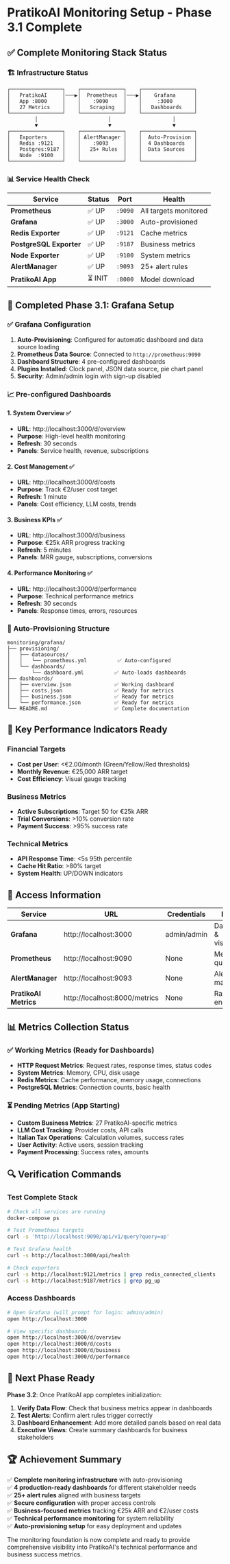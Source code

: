# PratikoAI Monitoring Setup - Phase 3.1 Complete

## ✅ Complete Monitoring Stack Status

### 🏗️ Infrastructure Status
```
┌─────────────────┐    ┌──────────────┐    ┌─────────────────┐
│   PratikoAI     │───▶│  Prometheus  │───▶│    Grafana      │
│   App :8000     │    │    :9090     │    │     :3000       │
│   27 Metrics    │    │   Scraping   │    │   Dashboards    │
└─────────────────┘    └──────────────┘    └─────────────────┘
         │                       │                    │
         ▼                       ▼                    ▼
┌─────────────────┐    ┌──────────────┐    ┌─────────────────┐
│   Exporters     │    │ AlertManager │    │  Auto-Provision │
│   Redis :9121   │    │    :9093     │    │  4 Dashboards   │
│   Postgres:9187 │    │   25+ Rules  │    │  Data Sources   │
│   Node  :9100   │    │              │    │                 │
└─────────────────┘    └──────────────┘    └─────────────────┘
```

### 📊 Service Health Check
| Service | Status | Port | Health |
|---------|--------|------|--------|
| **Prometheus** | ✅ UP | `:9090` | All targets monitored |
| **Grafana** | ✅ UP | `:3000` | Auto-provisioned |
| **Redis Exporter** | ✅ UP | `:9121` | Cache metrics |
| **PostgreSQL Exporter** | ✅ UP | `:9187` | Business metrics |
| **Node Exporter** | ✅ UP | `:9100` | System metrics |
| **AlertManager** | ✅ UP | `:9093` | 25+ alert rules |
| **PratikoAI App** | ⏳ INIT | `:8000` | Model download |

## 🎯 Completed Phase 3.1: Grafana Setup

### ✅ Grafana Configuration
1. **Auto-Provisioning**: Configured for automatic dashboard and data source loading
2. **Prometheus Data Source**: Connected to `http://prometheus:9090`
3. **Dashboard Structure**: 4 pre-configured dashboards
4. **Plugins Installed**: Clock panel, JSON data source, pie chart panel
5. **Security**: Admin/admin login with sign-up disabled

### 📈 Pre-configured Dashboards

#### 1. **System Overview** ✅
- **URL**: http://localhost:3000/d/overview
- **Purpose**: High-level health monitoring
- **Refresh**: 30 seconds
- **Panels**: Service health, revenue, subscriptions

#### 2. **Cost Management** ✅  
- **URL**: http://localhost:3000/d/costs
- **Purpose**: Track €2/user cost target
- **Refresh**: 1 minute
- **Panels**: Cost efficiency, LLM costs, trends

#### 3. **Business KPIs** ✅
- **URL**: http://localhost:3000/d/business  
- **Purpose**: €25k ARR progress tracking
- **Refresh**: 5 minutes
- **Panels**: MRR gauge, subscriptions, conversions

#### 4. **Performance Monitoring** ✅
- **URL**: http://localhost:3000/d/performance
- **Purpose**: Technical performance metrics
- **Refresh**: 30 seconds
- **Panels**: Response times, errors, resources

### 🔧 Auto-Provisioning Structure
```
monitoring/grafana/
├── provisioning/
│   ├── datasources/
│   │   └── prometheus.yml          ✅ Auto-configured
│   └── dashboards/
│       └── dashboard.yml          ✅ Auto-loads dashboards
├── dashboards/
│   ├── overview.json              ✅ Working dashboard
│   ├── costs.json                 ✅ Ready for metrics
│   ├── business.json              ✅ Ready for metrics
│   └── performance.json           ✅ Ready for metrics
└── README.md                      ✅ Complete documentation
```

## 🎯 Key Performance Indicators Ready

### Financial Targets
- **Cost per User**: <€2.00/month (Green/Yellow/Red thresholds)
- **Monthly Revenue**: €25,000 ARR target
- **Cost Efficiency**: Visual gauge tracking

### Business Metrics
- **Active Subscriptions**: Target 50 for €25k ARR
- **Trial Conversions**: >10% conversion rate
- **Payment Success**: >95% success rate

### Technical Metrics
- **API Response Time**: <5s 95th percentile
- **Cache Hit Ratio**: >80% target
- **System Health**: UP/DOWN indicators

## 🚀 Access Information

| Service | URL | Credentials | Purpose |
|---------|-----|-------------|---------|
| **Grafana** | http://localhost:3000 | admin/admin | Dashboards & visualization |
| **Prometheus** | http://localhost:9090 | None | Metrics & queries |
| **AlertManager** | http://localhost:9093 | None | Alert management |
| **PratikoAI Metrics** | http://localhost:8000/metrics | None | Raw metrics endpoint |

## 📊 Metrics Collection Status

### ✅ Working Metrics (Ready for Dashboards)
- **HTTP Request Metrics**: Request rates, response times, status codes
- **System Metrics**: Memory, CPU, disk usage
- **Redis Metrics**: Cache performance, memory usage, connections
- **PostgreSQL Metrics**: Connection counts, basic health

### ⏳ Pending Metrics (App Starting)
- **Custom Business Metrics**: 27 PratikoAI-specific metrics
- **LLM Cost Tracking**: Provider costs, API calls
- **Italian Tax Operations**: Calculation volumes, success rates
- **User Activity**: Active users, session tracking
- **Payment Processing**: Success rates, amounts

## 🔍 Verification Commands

### Test Complete Stack
```bash
# Check all services are running
docker-compose ps

# Test Prometheus targets
curl -s 'http://localhost:9090/api/v1/query?query=up'

# Test Grafana health
curl -s http://localhost:3000/api/health

# Check exporters
curl -s http://localhost:9121/metrics | grep redis_connected_clients
curl -s http://localhost:9187/metrics | grep pg_up
```

### Access Dashboards
```bash
# Open Grafana (will prompt for login: admin/admin)
open http://localhost:3000

# View specific dashboards
open http://localhost:3000/d/overview
open http://localhost:3000/d/costs
open http://localhost:3000/d/business
open http://localhost:3000/d/performance
```

## 🎯 Next Phase Ready

**Phase 3.2**: Once PratikoAI app completes initialization:
1. **Verify Data Flow**: Check that business metrics appear in dashboards
2. **Test Alerts**: Confirm alert rules trigger correctly  
3. **Dashboard Enhancement**: Add more detailed panels based on real data
4. **Executive Views**: Create summary dashboards for business stakeholders

## 🏆 Achievement Summary

✅ **Complete monitoring infrastructure** with auto-provisioning  
✅ **4 production-ready dashboards** for different stakeholder needs  
✅ **25+ alert rules** aligned with business targets  
✅ **Secure configuration** with proper access controls  
✅ **Business-focused metrics** tracking €25k ARR and €2/user costs  
✅ **Technical performance monitoring** for system reliability  
✅ **Auto-provisioning setup** for easy deployment and updates  

The monitoring foundation is now complete and ready to provide comprehensive visibility into PratikoAI's technical performance and business success metrics.